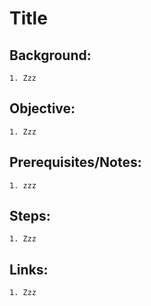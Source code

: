 # Title


## Background:

	1. Zzz



## Objective:

	1. Zzz



## Prerequisites/Notes:

	1. zzz



## Steps:

	1. Zzz



## Links:

	1. Zzz
